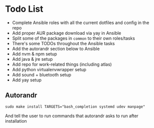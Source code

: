 # Todo List

* Complete Ansible roles with all the current dotfiles and config in the repo
* Add proper AUR package download via yay in Ansible
* Split some of the packages in `common` to their own roles/tasks
* There's some TODOs throughout the Ansible tasks
* Add the autorandr section below to Ansible
* Add nvm & npm setup
* Add java & jre setup
* Add repo for work-related things (including atlas)
* Add python virtualenvwrapper setup
* Add sound + bluetooth setup
* Add yay setup

## Autorandr

`sudo make install TARGETS="bash_completion systemd udev manpage"`

And tell the user to run commands that autorandr asks to run after installation
